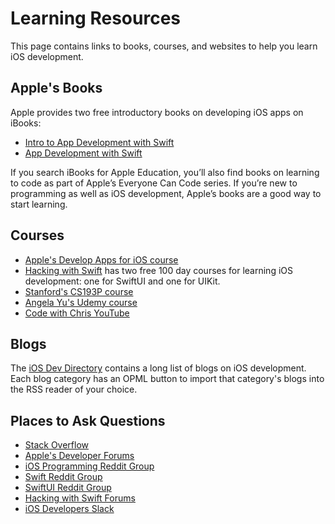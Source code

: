 # Learning Resources

This page contains links to books, courses, and websites to help you learn iOS development.

## Apple's Books

Apple provides two free introductory books on developing iOS apps on iBooks:

* [Intro to App Development with Swift](https://itunes.apple.com/us/book/intro-to-app-development-with-swift/id1118575552?mt=11)
* [App Development with Swift](https://itunes.apple.com/us/book/app-development-with-swift/id1219117996?mt=11)

If you search iBooks for Apple Education, you’ll also find books on learning to code as part of Apple’s Everyone Can Code series. If you’re new to programming as well as iOS development, Apple’s books are a good way to start learning.

## Courses

* [Apple's Develop Apps for iOS course](https://developer.apple.com/tutorials/app-dev-training/)
* [Hacking with Swift](https://www.hackingwithswift.com/) has two free 100 day courses for learning iOS development: one for SwiftUI and one for UIKit.
* [Stanford's CS193P course](https://cs193p.sites.stanford.edu)
* [Angela Yu's Udemy course](https://www.udemy.com/course/ios-13-app-development-bootcamp/)
* [Code with Chris YouTube](https://www.youtube.com/user/CodeWithChris)

## Blogs

The [iOS Dev Directory](https://iosdevdirectory.com) contains a long list of blogs on iOS development. Each blog category has an OPML button to import that category's blogs into the RSS reader of your choice.

## Places to Ask Questions

* [Stack Overflow](https://stackoverflow.com)
* [Apple's Developer Forums](https://developer.apple.com/forums/)
* [iOS Programming Reddit Group](https://www.reddit.com/r/iOSProgramming/)
* [Swift Reddit Group](https://www.reddit.com/r/swift/)
* [SwiftUI Reddit Group](https://www.reddit.com/r/SwiftUI/)
* [Hacking with Swift Forums](https://www.hackingwithswift.com/forums)
* [iOS Developers Slack](https://ios-developers.io)
